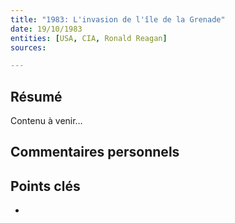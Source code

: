 ```yaml
---
title: "1983: L'invasion de l'île de la Grenade"
date: 19/10/1983
entities: [USA, CIA, Ronald Reagan]
sources:

---
```


## Résumé
Contenu à venir…

## Commentaires personnels

## Points clés
- 
